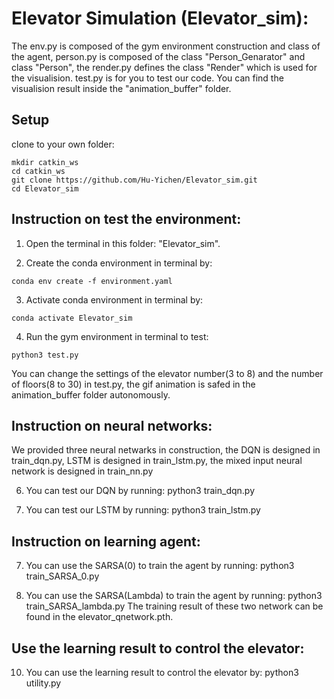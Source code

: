 # Elevator Simulation (Elevator_sim):

The env.py is composed of the gym environment construction and class of the agent, person.py is composed of the class "Person_Genarator" and class "Person", the render.py defines the class "Render" which is used for the visualision. test.py is for you to test our code. You can find the visualision result inside the "animation_buffer" folder.

## Setup

clone to your own folder:

```shell
mkdir catkin_ws
cd catkin_ws
git clone https://github.com/Hu-Yichen/Elevator_sim.git
cd Elevator_sim
```

## Instruction on test the environment:

1. Open the terminal in this folder: "Elevator_sim".

2. Create the conda environment in terminal by:

```shell
conda env create -f environment.yaml
```	
	
3. Activate conda environment in terminal by:

```shell
conda activate Elevator_sim
```
	
4. Run the gym environment in terminal to test:

```shell
python3 test.py
```
	
You can change the settings of the elevator number(3 to 8) and the number of floors(8 to 30) in test.py, the gif animation is safed in the animation_buffer folder autonomously.
   
## Instruction on neural networks:

We provided three neural netwarks in construction, the DQN is designed in train_dqn.py, LSTM is designed in train_lstm.py, the mixed input neural network is designed in train_nn.py
    
6. You can test our DQN by running:
	python3 train_dqn.py

7. You can test our LSTM by running:
	python3 train_lstm.py
	
## Instruction on learning agent:
    
7. You can use the SARSA(0) to train the agent by running:
	python3 train_SARSA_0.py

8. You can use the SARSA(Lambda) to train the agent by running:
	python3 train_SARSA_lambda.py
The training result of these two network can be found in the elevator_qnetwork.pth.

## Use the learning result to control the elevator:

10. You can use the learning result to control the elevator by:
	python3 utility.py

